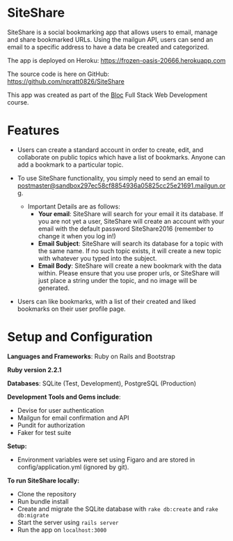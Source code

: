 
# SiteShare

SiteShare is a social bookmarking app that allows users to email, manage and share bookmarked URLs. Using the mailgun API, users can send an email to a specific address to have a data be created and categorized.

The app is deployed on Heroku: https://frozen-oasis-20666.herokuapp.com

The source code is here on GitHub: https://github.com/npratt0826/SiteShare

This app was created as part of the [Bloc](www.bloc.io) Full Stack Web Development course.

# Features

+ Users can create a standard account in order to create, edit, and collaborate on public topics which have a list of bookmarks. Anyone can add a bookmark to a particular topic.


+ To use SiteShare functionality, you simply need to send an email to postmaster@sandbox297ec58cf8854936a05825cc25e21691.mailgun.org.
  + Important Details are as follows:
    + **Your email**: SiteShare will search for your email it its database. If you are not yet a user, SiteShare will create an account with your email with the default password SiteShare2016 (remember to change it when you log in!)
    + **Email Subject**: SiteShare will search its database for a topic with the same name. If no such topic exists, it will create a new topic with whatever you typed into the subject.
    + **Email Body**: SiteShare will create a new bookmark with the data within. Please ensure that you use proper urls, or SiteShare will just place a string under the topic, and no image will be generated.
+ Users can like bookmarks, with a list of their created and liked bookmarks on their user profile page.


# Setup and Configuration

**Languages and Frameworks**: Ruby on Rails and Bootstrap

**Ruby version 2.2.1**

**Databases**: SQLite (Test, Development), PostgreSQL (Production)

**Development Tools and Gems include**:

+ Devise for user authentication
+ Mailgun for email confirmation and API
+ Pundit for authorization
+ Faker for test suite

**Setup:**

+ Environment variables were set using Figaro and are stored in config/application.yml (ignored by git).

**To run SiteShare locally:**

+ Clone the repository
+ Run bundle install
+ Create and migrate the SQLite database with `rake db:create` and `rake db:migrate`
+ Start the server using `rails server`
+ Run the app on `localhost:3000`
